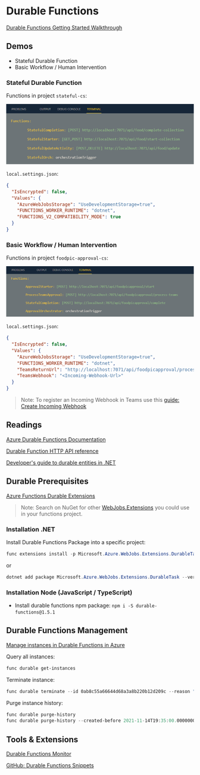 # Durable Functions

[Durable Functions Getting Started Walkthrough](https://docs.microsoft.com/en-us/azure/azure-functions/durable/quickstart-js-vscode)

## Demos 

- Stateful Durable Function
- Basic Workflow / Human Intervention

### Stateful Durable Function

Functions in project `stateful-cs`:

![stateful-functs](_images/stateful-functs.png)

`local.settings.json`:

```json
{
  "IsEncrypted": false,
  "Values": {
    "AzureWebJobsStorage": "UseDevelopmentStorage=true",
    "FUNCTIONS_WORKER_RUNTIME": "dotnet",
    "FUNCTIONS_V2_COMPATIBILITY_MODE": true
  }
}

```
### Basic Workflow / Human Intervention

Functions in project `foodpic-approval-cs`:

![pic-approval](_images/pic-approval.png)

`local.settings.json`:

```json
{
  "IsEncrypted": false,
  "Values": {
    "AzureWebJobsStorage": "UseDevelopmentStorage=true",
    "FUNCTIONS_WORKER_RUNTIME": "dotnet",
    "TeamsReturnUrl": "http://localhost:7071/api/foodpicapproval/process-teams",
    "TeamsWebhook": "<Incoming-Webhook-Url>"          
  }
}
```

> Note: To register an Incoming Webhook in Teams use this [guide: Create Incoming Webhook](https://docs.microsoft.com/en-us/microsoftteams/platform/webhooks-and-connectors/how-to/add-incoming-webhook)

## Readings

[Azure Durable Functions Documentation](https://docs.microsoft.com/en-us/azure/azure-functions/durable/)

[Durable Function HTTP API reference](https://docs.microsoft.com/en-us/azure/azure-functions/durable/durable-functions-http-api)

[Developer's guide to durable entities in .NET](https://docs.microsoft.com/en-us/azure/azure-functions/durable/durable-functions-dotnet-entities)

## Durable Prerequisites

[Azure Functions Durable Extensions](https://github.com/Azure/azure-functions-durable-extension)

> Note: Search on NuGet for other [WebJobs.Extensions](https://www.nuget.org/packages?q=Microsoft.Azure.WebJobs.Extensions) you could use in your functions project.

### Installation .NET

Install Durable Functions Package into a specific project:

```powershell
func extensions install -p Microsoft.Azure.WebJobs.Extensions.DurableTask -v 2.5.1
```

or

```powershell
dotnet add package Microsoft.Azure.WebJobs.Extensions.DurableTask --version 2.5.1
```

### Installation Node (JavaScript / TypeScript)

-   Install durable functions npm package: `npm i -S durable-functions@1.5.1`

## Durable Functions Management

[Manage instances in Durable Functions in Azure](https://docs.microsoft.com/en-us/azure/azure-functions/durable/durable-functions-instance-management?tabs=csharp)

Query all instances:

```powershell
func durable get-instances
```

Terminate instance:

```powershell
func durable terminate --id 0ab8c55a66644d68a3a8b220b12d209c --reason "Found a bug"
```

Purge instance history:

```powershell
func durable purge-history 
func durable purge-history --created-before 2021-11-14T19:35:00.0000000Z --runtime-status failed
```
## Tools & Extensions

[Durable Functions Monitor](https://marketplace.visualstudio.com/items?itemName=DurableFunctionsMonitor.durablefunctionsmonitor)

[GitHub: Durable Functions Snippets](https://github.com/marcduiker/durable-functions-snippets)